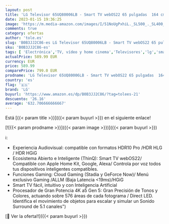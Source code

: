 ```yaml
---
layout: post
title: 'LG Televisor 65UQ80006LB - Smart TV webOS22 65 pulgadas  164 cm  4K UHD  Procesador de Gran Potencia 4K a5 Gen 5  compatible con formatos HDR 10  H y HGiG'
date: 2023-01-15 19:36:25
image: 'https://m.media-amazon.com/images/I/51NoUgPxhiL._SL500_._SL400_.jpg'
comments: true
category: ofertas
author: 'tole.es'
slug: 'B0B3JJ2C86-es LG Televisor 65UQ80006LB - Smart TV webOS22 65 pulgadas...'
sku: 'B0B3JJ2C86-es'
tags: [ 'Electrónica','TV, vídeo y home cinema','Televisores','lg','smart','televisor','tv','🇪🇸', ]
actualPrice: 589.99 EUR
currency: EUR
price: 589.99
comparePrice: 799.0 EUR
prodname: 'LG Televisor 65UQ80006LB - Smart TV webOS22 65 pulgadas  164 cm  4K UHD  Procesador de Gran Potencia 4K a5 Gen 5  compatible con formatos HDR 10  H y HGiG'
country: 'es'
flag: '🇪🇸'
brand: 'LG'
buyurl: 'https://www.amazon.es/dp/B0B3JJ2C86/?tag=tolees-21'
descuento: '26.16'
average: '632.706666666667'
---
```


Está [{{< param title >}}]({{< param buyurl >}}) en el siguiente enlace!

[![{{< param prodname >}}]({{< param image >}})]({{< param buyurl >}})

ℹ️:

- Experiencia Audiovisual: compatible con formatos HDR10 Pro /HDR HLG / HDR HGiG
- Ecosistema Abierto e Inteligente (ThinQ): Smart TV webOS22/ Compatible con Apple Home Kit, Google, Alexa/ Controla por voz todos tus dispositivos inteligentes compatibles.
- Funciones Gaming: Cloud Gaming (Stadia y GeForce Now)/ Menú exclusivo Gaming /ALLM (Baja Latencia <19ms)/HGiG
- Smart TV fácil, intuitivo y con Inteligencia Artificial
- Procesador de Gran Potencia 4K a5 Gen 5: Gran Precisión de Tonos y Colores, actuando sobre 576 áreas de cada fotograma / Direct LED. Identifica el movimiento de objetos para escalar y simular un Sonido Surround de 5.1 canales")

[🛒 Ver la oferta!!]({{< param buyurl >}})
